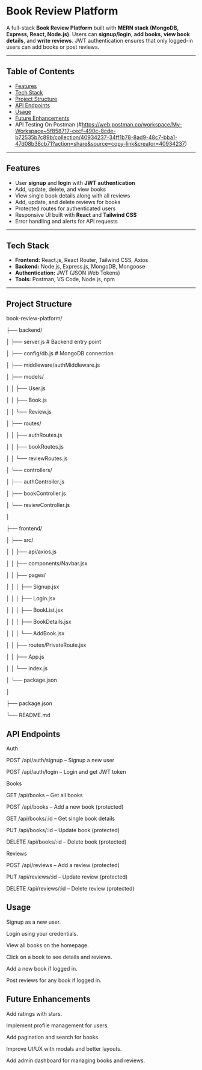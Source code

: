# Book Review Platform

A full-stack **Book Review Platform** built with **MERN stack (MongoDB, Express, React, Node.js)**. Users can **signup/login**, **add books**, **view book details**, and **write reviews**. JWT authentication ensures that only logged-in users can add books or post reviews.

---

## **Table of Contents**

- [Features](#features)
- [Tech Stack](#tech-stack)
- [Project Structure](#project-structure)
- [API Endpoints](#api-endpoints)
- [Usage](#usage)
- [Future Enhancements](#future-enhancements)
- API Testing On Postman (#https://web.postman.co/workspace/My-Workspace~5f858717-cecf-490c-8cde-b72535b7c89b/collection/40934237-34ff1b78-8ad9-48c7-bba1-47d08b38cb71?action=share&source=copy-link&creator=40934237)

---

## **Features**

- User **signup** and **login** with **JWT authentication**
- Add, update, delete, and view books
- View single book details along with all reviews
- Add, update, and delete reviews for books
- Protected routes for authenticated users
- Responsive UI built with **React** and **Tailwind CSS**
- Error handling and alerts for API requests

---

## **Tech Stack**

- **Frontend:** React.js, React Router, Tailwind CSS, Axios
- **Backend:** Node.js, Express.js, MongoDB, Mongoose
- **Authentication:** JWT (JSON Web Tokens)
- **Tools:** Postman, VS Code, Node.js, npm

---

## **Project Structure**

book-review-platform/

├── backend/

│ ├── server.js # Backend entry point

│ ├── config/db.js # MongoDB connection

│ ├── middleware/authMiddleware.js

│ ├── models/

│ │ ├── User.js

│ │ ├── Book.js

│ │ └── Review.js

│ ├── routes/

│ │ ├── authRoutes.js

│ │ ├── bookRoutes.js

│ │ └── reviewRoutes.js

│ └── controllers/

│ ├── authController.js

│ ├── bookController.js

│ └── reviewController.js

│

├── frontend/

│ ├── src/

│ │ ├── api/axios.js

│ │ ├── components/Navbar.jsx

│ │ ├── pages/

│ │ │ ├── Signup.jsx

│ │ │ ├── Login.jsx

│ │ │ ├── BookList.jsx

│ │ │ ├── BookDetails.jsx

│ │ │ └── AddBook.jsx

│ │ ├── routes/PrivateRoute.jsx

│ │ ├── App.js

│ │ └── index.js

│ └── package.json

│

├── package.json

└── README.md

## **API Endpoints**
Auth

POST /api/auth/signup – Signup a new user

POST /api/auth/login – Login and get JWT token

Books

GET /api/books – Get all books

POST /api/books – Add a new book (protected)

GET /api/books/:id – Get single book details

PUT /api/books/:id – Update book (protected)

DELETE /api/books/:id – Delete book (protected)

Reviews

POST /api/reviews – Add a review (protected)

PUT /api/reviews/:id – Update review (protected)

DELETE /api/reviews/:id – Delete review (protected)

## **Usage**

Signup as a new user.

Login using your credentials.

View all books on the homepage.

Click on a book to see details and reviews.

Add a new book if logged in.

Post reviews for any book if logged in.

## **Future Enhancements**

Add ratings with stars.

Implement profile management for users.

Add pagination and search for books.

Improve UI/UX with modals and better layouts.

Add admin dashboard for managing books and reviews.

